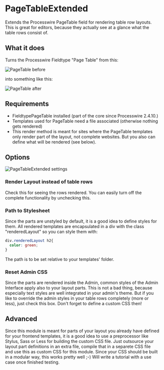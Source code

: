 PageTableExtended
=================

Extends the Processwire PageTable field for rendering table row layouts. This is great for editors, because they actually see at a glance what the table rows consist of.

What it does
------------

Turns the Processwire Fieldtype "Page Table" from this:

![PageTable before](http://siebennull.com/github/git1.jpg)

into something like this:

![PageTable after](http://siebennull.com/github/git2.jpg)

## Requirements

* FieldtypePageTable installed (part of the core since Processwire 2.4.10.)
* Templates used for PageTable need a file associated (otherwise nothing gets rendered)
* This render method is meant for sites where the PageTable templates only render part of the layout, not complete websites. But you also can define what will be rendered (see below).

## Options

![PageTableExtended settings](http://siebennull.com/github/git3.jpg)

### Render Layout instead of table rows

Check this for seeing the rows rendered. You can easily turn off the complete functionality by unchecking this.

### Path to Stylesheet

Since the parts are unstyled by default, it is a good idea to define styles for them. All rendered templates are encapsulated in a div with the class "renderedLayout" so you can style them with:

```CSS
div.renderedLayout h2{
  color: green;
}
```

The path is to be set relative to your templates' folder.

### Reset Admin CSS

Since the parts are rendered inside the Admin, common styles of the Admin Interface apply also to your layout parts. This is not a bad thing, because especially text styles are well integrated in your admin's theme. But if you like to override the admin styles in your table rows completely (more or less), just check this box. Don't forget to define a custom CSS then!

## Advanced

Since this module is meant for parts of your layout you already have defined for your frontend templates, it is a good idea to use a preprocessor like Stylus, Sass or Less for building the custom CSS file. Just outsource your layout part definitions in an extra file, compile that in a separete CSS file and use this as custom CSS for this module. Since your CSS should be built in a modular way, this works pretty well ;-) Will write a tutorial with a use case once finished testing.




